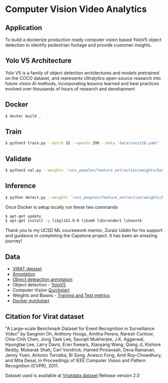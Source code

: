# Computer Vision Video Analytics

## Application
To build a dockerize production ready computer vision based YoloV5 object detection to identify pedestrian footage and provide customer insights. 

## Yolo V5 Architecture

Yolo V5 is a family of object detection architectures and models pretrained on the COCO dataset, and represents Ultralytics open-source research into future vision AI methods, incorporating lessons learned and best practices evolved over thousands of hours of research and development


## Docker
```sh
$ docker build .
```

## Train
```sh
$ python3 train.py --batch 32 --epochs 299 --data 'data/coco128.yaml' --weights 'yolov5s6.pt' --project 'runs_peoples' --name 'feature_extraction' --cache --freeze 12
```
## Validate
```sh
$ python3 val.py --weights 'runs_peoples/feature_extraction/weights/best.pt' --batch 64 --data coco.yaml --img 640 --iou 0.65 --half
```

## Inference
```sh
$ python detect.py --weights 'runs_peoples/feature_extraction/weights/best.pt' --img 640 --conf 0.25 --classes 0 --source ../path/to/video/file.mp4
```
Once Docker is setup locally run these two commands
```sh
$ apt-get update
$ apt-get install -y libglib2.0-0 libsm6 libxrender1 libxext6
```
Thank you to my UCSD ML coursework mentor, Zuraiz Uddin for his support and guidance in completing the Capstone project. It has been an amazing journey!

## Data
* [VIRAT dataset](https://viratdata.org/) 
* [Annotation](https://mevadata.org/) 
* [Object deteaction annotation](https://github.com/ahrnbom/ViratAnnotationObjectDetection) 
* Object detection - [YoloV5](https://docs.ultralytics.com/)
* Computer Vision [Quickstart](https://docs.microsoft.com/en-us/azure/cognitive-services/computer-vision/)
* Weights and Biases - [Training and Test metrics](https://docs.wandb.ai/)
* [Docker quickstart](https://github.com/ultralytics/yolov5/wiki/Docker-Quickstart)
 
## Citation for Virat dataset
"A Large-scale Benchmark Dataset for Event Recognition in Surveillance Video" by Sangmin Oh, Anthony Hoogs, Amitha Perera, Naresh Cuntoor, Chia-Chih Chen, Jong Taek Lee, Saurajit Mukherjee, J.K. Aggarwal, Hyungtae Lee, Larry Davis, Eran Swears, Xiaoyang Wang, Qiang Ji, Kishore Reddy, Mubarak Shah, Carl Vondrick, Hamed Pirsiavash, Deva Ramanan, Jenny Yuen, Antonio Torralba, Bi Song, Anesco Fong, Amit Roy-Chowdhury, and Mita Desai, in Proceedings of IEEE Computer Vision and Pattern Recognition (CVPR), 2011.

Dataset used is available at [Viratdata dataset](https://viratdata.org/) Release version 2.0



